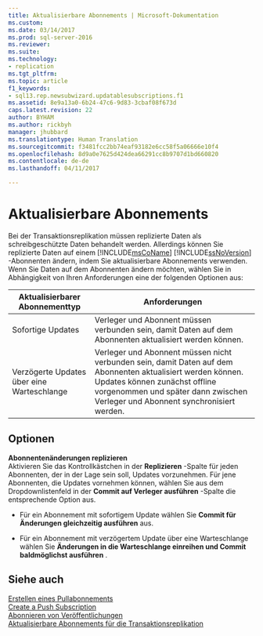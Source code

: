 ```yaml
---
title: Aktualisierbare Abonnements | Microsoft-Dokumentation
ms.custom: 
ms.date: 03/14/2017
ms.prod: sql-server-2016
ms.reviewer: 
ms.suite: 
ms.technology:
- replication
ms.tgt_pltfrm: 
ms.topic: article
f1_keywords:
- sql13.rep.newsubwizard.updatablesubscriptions.f1
ms.assetid: 8e9a13a0-6b24-47c6-9d83-3cbaf08f673d
caps.latest.revision: 22
author: BYHAM
ms.author: rickbyh
manager: jhubbard
ms.translationtype: Human Translation
ms.sourcegitcommit: f3481fcc2bb74eaf93182e6cc58f5a06666e10f4
ms.openlocfilehash: 8d9a0e7625d424dea66291cc8b9707d1bd660820
ms.contentlocale: de-de
ms.lasthandoff: 04/11/2017

---
```

# <a name="updatable-subscriptions"></a>Aktualisierbare Abonnements
  Bei der Transaktionsreplikation müssen replizierte Daten als schreibgeschützte Daten behandelt werden. Allerdings können Sie replizierte Daten auf einem [!INCLUDE[msCoName](../../includes/msconame-md.md)] [!INCLUDE[ssNoVersion](../../includes/ssnoversion-md.md)] -Abonnenten ändern, indem Sie aktualisierbare Abonnements verwenden. Wenn Sie Daten auf dem Abonnenten ändern möchten, wählen Sie in Abhängigkeit von Ihren Anforderungen eine der folgenden Optionen aus:  
  
|Aktualisierbarer Abonnementtyp|Anforderungen|  
|---------------------------------|------------------|  
|Sofortige Updates|Verleger und Abonnent müssen verbunden sein, damit Daten auf dem Abonnenten aktualisiert werden können.|  
|Verzögerte Updates über eine Warteschlange|Verleger und Abonnent müssen nicht verbunden sein, damit Daten auf dem Abonnenten aktualisiert werden können. Updates können zunächst offline vorgenommen und später dann zwischen Verleger und Abonnent synchronisiert werden.|  
  
## <a name="options"></a>Optionen  
 **Abonnentenänderungen replizieren**  
 Aktivieren Sie das Kontrollkästchen in der **Replizieren** -Spalte für jeden Abonnenten, der in der Lage sein soll, Updates vorzunehmen. Für jene Abonnenten, die Updates vornehmen können, wählen Sie aus dem Dropdownlistenfeld in der **Commit auf Verleger ausführen** -Spalte die entsprechende Option aus.  
  
-   Für ein Abonnement mit sofortigem Update wählen Sie **Commit für Änderungen gleichzeitig ausführen** aus.  
  
-   Für ein Abonnement mit verzögertem Update über eine Warteschlange wählen Sie **Änderungen in die Warteschlange einreihen und Commit baldmöglichst ausführen** .  
  
## <a name="see-also"></a>Siehe auch  
 [Erstellen eines Pullabonnements](../../relational-databases/replication/create-a-pull-subscription.md)   
 [Create a Push Subscription](../../relational-databases/replication/create-a-push-subscription.md)   
 [Abonnieren von Veröffentlichungen](../../relational-databases/replication/subscribe-to-publications.md)   
 [Aktualisierbare Abonnements für die Transaktionsreplikation](../../relational-databases/replication/transactional/updatable-subscriptions-for-transactional-replication.md)  
  
  
